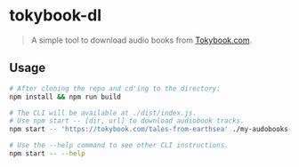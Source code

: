 # tokybook-dl

> A simple tool to download audio books from [Tokybook.com](https://tokybook.com).

## Usage

```bash
# After cloning the repo and cd'ing to the directory:
npm install && npm run build

# The CLI will be available at ./dist/index.js.
# Use npm start -- [dir, url] to download audiobook tracks.
npm start -- 'https://tokybook.com/tales-from-earthsea' ./my-audobooks-dir

# Use the --help command to see other CLI instructions.
npm start -- --help
```
